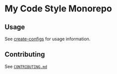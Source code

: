 # My Code Style Monorepo

## Usage

See [create-configs](/packages/create-configs/README.md) for usage information.

## Contributing

See [`CONTRIBUTING.md`](./CONTRIBUTING.md)

